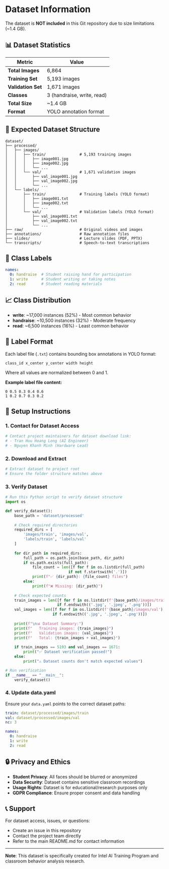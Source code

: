 # Dataset Information

The dataset is **NOT included** in this Git repository due to size limitations (~1.4 GB).

## 📊 Dataset Statistics

| Metric | Value |
|--------|-------|
| **Total Images** | 6,864 |
| **Training Set** | 5,193 images |
| **Validation Set** | 1,671 images |
| **Classes** | 3 (handraise, write, read) |
| **Total Size** | ~1.4 GB |
| **Format** | YOLO annotation format |

## 📁 Expected Dataset Structure

```
dataset/
├── processed/
│   ├── images/
│   │   ├── train/               # 5,193 training images
│   │   │   ├── image001.jpg
│   │   │   ├── image002.jpg
│   │   │   └── ...
│   │   └── val/                 # 1,671 validation images
│   │       ├── val_image001.jpg
│   │       ├── val_image002.jpg
│   │       └── ...
│   └── labels/
│       ├── train/               # Training labels (YOLO format)
│       │   ├── image001.txt
│       │   ├── image002.txt
│       │   └── ...
│       └── val/                 # Validation labels (YOLO format)
│           ├── val_image001.txt
│           ├── val_image002.txt
│           └── ...
├── raw/                         # Original videos and images
├── annotations/                 # Raw annotation files
├── slides/                      # Lecture slides (PDF, PPTX)
└── transcripts/                 # Speech-to-text transcriptions
```

## 🎯 Class Labels

```yaml
names:
  0: handraise  # Student raising hand for participation
  1: write      # Student writing or taking notes
  2: read       # Student reading materials
```

## 📈 Class Distribution

- **write**: ~17,000 instances (52%) - Most common behavior
- **handraise**: ~10,500 instances (32%) - Moderate frequency  
- **read**: ~6,500 instances (16%) - Least common behavior

## 🔧 Label Format

Each label file (`.txt`) contains bounding box annotations in YOLO format:
```
class_id x_center y_center width height
```

Where all values are normalized between 0 and 1.

**Example label file content:**
```
0 0.5 0.3 0.4 0.6
1 0.2 0.7 0.3 0.2
```

## 🚀 Setup Instructions

### 1. Contact for Dataset Access
```bash
# Contact project maintainers for dataset download link:
# - Tran Huu Hoang Long (AI Engineer)
# - Nguyen Khanh Minh (Hardware Lead)
```

### 2. Download and Extract
```bash
# Extract dataset to project root
# Ensure the folder structure matches above
```

### 3. Verify Dataset
```python
# Run this Python script to verify dataset structure
import os

def verify_dataset():
    base_path = 'dataset/processed'
    
    # Check required directories
    required_dirs = [
        'images/train', 'images/val',
        'labels/train', 'labels/val'
    ]
    
    for dir_path in required_dirs:
        full_path = os.path.join(base_path, dir_path)
        if os.path.exists(full_path):
            file_count = len([f for f in os.listdir(full_path) 
                            if not f.startswith('.')])
            print(f"✅ {dir_path}: {file_count} files")
        else:
            print(f"❌ Missing: {dir_path}")
    
    # Check expected counts
    train_images = len([f for f in os.listdir(f'{base_path}/images/train') 
                       if f.endswith(('.jpg', '.jpeg', '.png'))])
    val_images = len([f for f in os.listdir(f'{base_path}/images/val') 
                     if f.endswith(('.jpg', '.jpeg', '.png'))])
    
    print(f"\n📊 Dataset Summary:")
    print(f"   Training images: {train_images}")
    print(f"   Validation images: {val_images}")
    print(f"   Total: {train_images + val_images}")
    
    if train_images == 5193 and val_images == 1671:
        print("✅ Dataset verification passed!")
    else:
        print("⚠️ Dataset counts don't match expected values")

# Run verification
if __name__ == "__main__":
    verify_dataset()
```

### 4. Update data.yaml
Ensure your `data.yaml` points to the correct dataset paths:
```yaml
train: dataset/processed/images/train
val: dataset/processed/images/val
nc: 3

names:
  0: handraise
  1: write
  2: read
```

## 🔒 Privacy and Ethics

- **Student Privacy**: All faces should be blurred or anonymized
- **Data Security**: Dataset contains sensitive classroom recordings
- **Usage Rights**: Dataset is for educational/research purposes only
- **GDPR Compliance**: Ensure proper consent and data handling

## 📞 Support

For dataset access, issues, or questions:
- Create an issue in this repository
- Contact the project team directly
- Refer to the main README.md for contact information

---

**Note**: This dataset is specifically created for Intel AI Training Program and classroom behavior analysis research.
